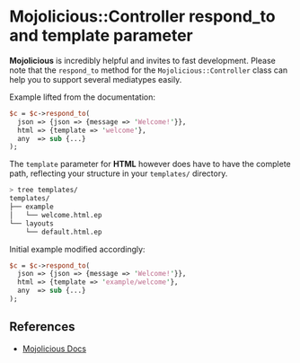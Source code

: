 # Mojolicious::Controller respond_to and template parameter

**Mojolicious** is incredibly helpful and invites to fast development. Please note that the `respond_to` method for the `Mojolicious::Controller` class can help you to support several mediatypes easily.

Example lifted from the documentation:

```perl
$c = $c->respond_to(
  json => {json => {message => 'Welcome!'}},
  html => {template => 'welcome'},
  any  => sub {...}
);
```

The `template` parameter for **HTML** however does have to have the complete path, reflecting your structure in your `templates/` directory.

```bash
> tree templates/
templates/
├── example
│   └── welcome.html.ep
└── layouts
    └── default.html.ep
```

Initial example modified accordingly:

```perl
$c = $c->respond_to(
  json => {json => {message => 'Welcome!'}},
  html => {template => 'example/welcome'},
  any  => sub {...}
);
```

## References

- [Mojolicious Docs](http://mojolicious.org/perldoc/Mojolicious/Controller#respond_to)
